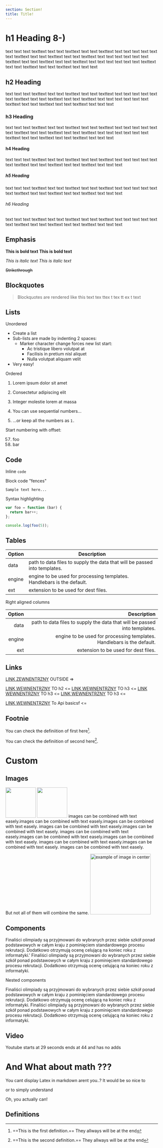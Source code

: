 ```yaml
---
section: Section!
title: Title!
---
```




# h1 Heading 8-) 
text text text texttext text text texttext text text texttext text text text
text text text texttext text text texttext text text texttext text text text
text text text texttext text text texttext text text texttext text text text
text text text texttext text text texttext text text texttext text text text
## h2 Heading
text text text texttext text text texttext text text texttext text text text
text text text texttext text text texttext text text texttext text text text
text text text texttext text text texttext text text texttext text text text 
### h3 Heading
text text text texttext text text texttext text text texttext text text text
text text text texttext text text texttext text text texttext text text text
text text text texttext text text texttext text text texttext text text text 
#### h4 Heading
text text text texttext text text texttext text text texttext text text text
text text text texttext text text texttext text text texttext text text text 
##### h5 Heading
text text text texttext text text texttext text text texttext text text text
text text text texttext text text texttext text text texttext text text text 
###### h6 Heading

text text text texttext text text texttext text text texttext text text text
text text text texttext text text texttext text text texttext text text text 

## Emphasis

**This is bold text** __This is bold text__

*This is italic text* _This is italic text_

~~Strikethrough~~


## Blockquotes


> Blockquotes are rendered like this
> text tex ttex t tex tt ex t text


## Lists

Unordered

+ Create a list
+ Sub-lists are made by indenting 2 spaces:
    - Marker character change forces new list start:
        * Ac tristique libero volutpat at
        + Facilisis in pretium nisl aliquet
        - Nulla volutpat aliquam velit
+ Very easy!

Ordered

1. Lorem ipsum dolor sit amet
2. Consectetur adipiscing elit
3. Integer molestie lorem at massa


1. You can use sequential numbers...
1. ...or keep all the numbers as `1.`

Start numbering with offset:

57. foo
1. bar


## Code

Inline `code`

Block code "fences"

```
Sample text here...
```

Syntax highlighting

``` js
var foo = function (bar) {
  return bar++;
};

console.log(foo(5));
```

## Tables

| Option | Description |
| ------ | ----------- |
| data   | path to data files to supply the data that will be passed into templates. |
| engine | engine to be used for processing templates. Handlebars is the default. |
| ext    | extension to be used for dest files. |

Right aligned columns

| Option | Description |
| ------:| -----------:|
| data   | path to data files to supply the data that will be passed into templates. |
| engine | engine to be used for processing templates. Handlebars is the default. |
| ext    | extension to be used for dest files. |


## Links

[LINK ZEWNENTRZNY](http://algo.academy) OUTSIDE =>

[LINK WEWNENTRZNY](#h2-heading) TO h2 <= 
[LINK WEWNENTRZNY](#links) TO h3 <= 
[LINK WEWNENTRZNY](#custom) TO h3 <= 
[LINK WEWNENTRZNY](#video) TO h3 <= 

[LINK WEWNENTRZNY](../api/basic) To Api basicsf <= 
 

## Footnie 


You can check the definiition of first here[^first].

You can check the definiition of second here[^second].


[^first]: ==This is the first definition.== They allways will be at the end

[^second]: ==This is the second definition.== They allways will be at the end


# Custom

## Images
<img float='left' width='100' src="https://octodex.github.com/images/stormtroopocat.jpg">
<img float='right' width='100'  src="https://octodex.github.com/images/stormtroopocat.jpg">
images can be combined with text easely.images can be combined with text easely.images can be combined with text easely.
images can be combined with text easely.images can be combined with text easely.
images can be combined with text easely.images can be combined with text easely.images can be combined with text easely.
images can be combined with text easely.images can be combined with text easely.
images can be combined with text easely.

But not all of them will combine the same.
<img width='200' title="example of image in center" src="https://octodex.github.com/images/stormtroopocat.jpg">

## Components 

<Info title="To warto wiedzieć!">
Finaliści olimpiady są przyjmowani do wybranych przez siebie szkół ponad podstawowych w całym kraju z pominięciem standardowego procesu rekrutacji. Dodatkowo otrzymują ocenę celującą na koniec roku z informatyki.'
</Info>

<Warning title="Musisz się o tym dowiedziec wiedzieć!">
Finaliści olimpiady są przyjmowani do wybranych przez siebie szkół ponad podstawowych w całym kraju z pominięciem standardowego procesu rekrutacji. Dodatkowo otrzymują ocenę celującą na koniec roku z informatyki.
</Warning>

Nested components

<Warning title="Musisz się o tym dowiedziec wiedzieć!">

<Warning title="Musisz się o tym dowiedziec wiedzieć!">
Finaliści olimpiady są przyjmowani do wybranych przez siebie szkół ponad podstawowych w całym kraju z pominięciem standardowego procesu rekrutacji. Dodatkowo otrzymują ocenę celującą na koniec roku z informatyki.
</Warning>

<Warning title="Musisz się o tym dowiedziec wiedzieć!">
Finaliści olimpiady są przyjmowani do wybranych przez siebie szkół ponad podstawowych w całym kraju z pominięciem standardowego procesu rekrutacji. Dodatkowo otrzymują ocenę celującą na koniec roku z informatyki.
</Warning>

</Warning>

## Video 
Youtube starts at 29 seconds ends at 44 and has no adds
<YouTube title="our new video" linkOrId='m8VSYcLqaLQ' startSeconds='29' endSeconds='44' />


# And What about math ???

You cant display Latex in markdown arent you..? It would be so nice to <Latex text='Know what is $(3\times 4) \div (5-3)$'/>

or to simply understand
<BigLatex title="Waht does it means?" text="$\frac{\partial V}{\partial t} + \frac{1}{2} \sigma^2 S^2 \frac{\partial^2 V}{\partial S^2} + rS\frac{\partial V}{\partial S} - rV = 0$">

Oh, you actually can!


## Definitions 
